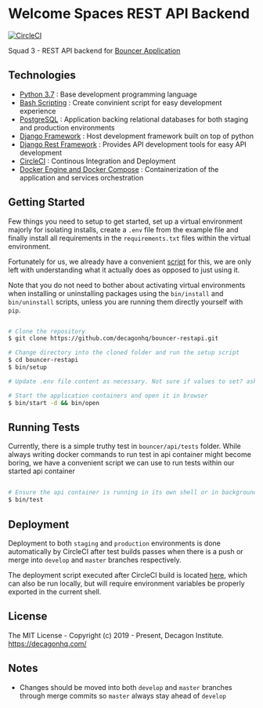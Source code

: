 # Welcome Spaces REST API Backend

[![CircleCI](https://circleci.com/gh/decagonhq/bouncer-restapi/tree/master.svg?style=svg&circle-token=f84852fd9b9ee23b40fdfcf2d2e38dc5f65cb1e2)](https://circleci.com/gh/decagonhq/bouncer-restapi/tree/master)

Squad 3 - REST API backend for [Bouncer Application](https://bouncer-restapi.herokuapp.com/)

## Technologies

* [Python 3.7](https://python.org) : Base development programming language
* [Bash Scripting](https://www.codecademy.com/learn/learn-the-command-line/modules/bash-scripting) : Create convinient script for easy development experience
* [PostgreSQL](https://www.postgresql.org/) : Application backing relational databases for both staging and production environments
* [Django Framework](https://www.djangoproject.com/) : Host development framework built on top of python
* [Django Rest Framework](https://www.django-rest-framework.org/) : Provides API development tools for easy API development
* [CircleCI]() : Continous Integration and Deployment
* [Docker Engine and Docker Compose](https://www.docker.com/) : Containerization of the application and services orchestration

## Getting Started

Few things you need to setup to get started, set up a virtual environment majorly for isolating installs, create a `.env` file from the example file and finally install all requirements in the `requirements.txt` files within the virtual environment.

Fortunately for us, we already have a convenient [script](https://github.com/decagonhq/bouncer-restapi/blob/master/bin/setup) for this, we are only left with understanding what it actually does as opposed to just using it.

Note that you do not need to bother about activating virtual environments when installing or uninstalling packages using the `bin/install` and `bin/uninstall` scripts, unless you are running them directly yourself with `pip`.

```bash

# Clone the repository
$ git clone https://github.com/decagonhq/bouncer-restapi.git

# Change directory into the cloned folder and run the setup script
$ cd bouncer-restapi
$ bin/setup

# Update .env file content as necessary. Not sure if values to set? ask the Leads

# Start the application containers and open it in browser
$ bin/start -d && bin/open

```

## Running Tests

Currently, there is a simple truthy test in `bouncer/api/tests` folder. While always writing docker commands to run test in api container might become boring, we have a convenient script we can use to run tests within our started api container

```bash

# Ensure the api container is running in its own shell or in background
$ bin/test

```

## Deployment

Deployment to both `staging` and `production` environments is done automatically by CircleCI after test builds passes when there is a push or merge into `develop` and `master` branches respectively.

The deployment script executed after CircleCI build is located [here](https://github.com/decagonhq/bouncer-restapi/blob/master/bin/deploy), which can also be run locally, but will require environment variables be properly exported in the current shell.

## License

The MIT License - Copyright (c) 2019 - Present, Decagon Institute. https://decagonhq.com/

## Notes

* Changes should be moved into both `develop` and `master` branches through merge commits so `master` always stay ahead of `develop`

